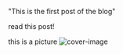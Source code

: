 "This is the first post of the blog"

read this post!

this is a picture ![cover-image](/Users/tico/Documents/utility_bill.jpeg)

